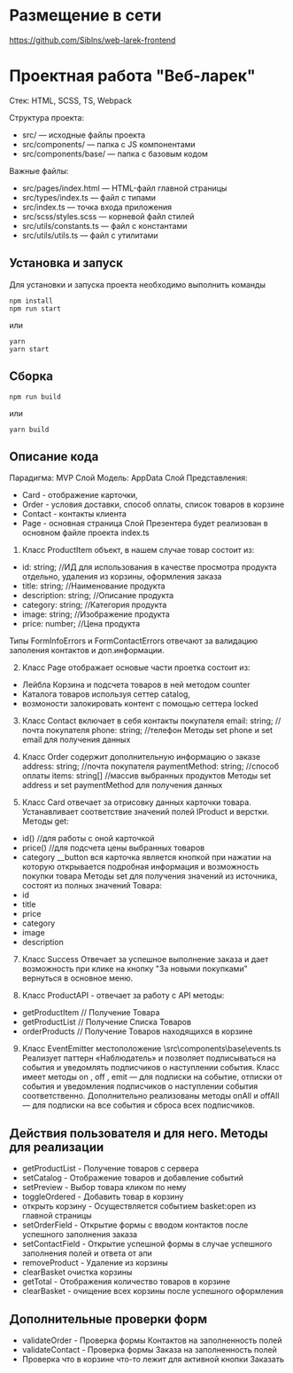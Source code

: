 # Размещение в сети
https://github.com/Siblns/web-larek-frontend

# Проектная работа "Веб-ларек"

Стек: HTML, SCSS, TS, Webpack

Структура проекта:
- src/ — исходные файлы проекта
- src/components/ — папка с JS компонентами
- src/components/base/ — папка с базовым кодом

Важные файлы:
- src/pages/index.html — HTML-файл главной страницы
- src/types/index.ts — файл с типами
- src/index.ts — точка входа приложения
- src/scss/styles.scss — корневой файл стилей
- src/utils/constants.ts — файл с константами
- src/utils/utils.ts — файл с утилитами

## Установка и запуск
Для установки и запуска проекта необходимо выполнить команды

```
npm install
npm run start
```

или

```
yarn
yarn start
```
## Сборка

```
npm run build
```

или

```
yarn build
```
## Описание кода
Парадигма: MVP
Слой Модель: AppData
Слой Представления: 
  - Card - отображение карточки, 
  - Order - условия доставки, способ оплаты, список товаров в корзине
  - Contact - контакты клиента 
  - Page - основная страница
Слой Презентера будет реализован в основном файле проекта index.ts
1. Класс ProductItem объект, в нашем случае товар
состоит из:
  - id: string;           //ИД для использования в качестве просмотра продукта отдельно, удаления из     корзины, оформления заказа
  - title: string;        //Наименование продукта
  - description: string;  //Описание продукта
  - category: string;     //Категория продукта
  - image: string;        //Изображение продукта
  - price: number;        //Цена продукта

Типы FormInfoErrors и FormContactErrors отвечают за валидацию заполения контактов и доп.информации.

2. Класс Page отображает основые части проетка
состоит из: 
  - Лейбла Корзина и подсчета товаров в ней методом counter
  - Каталога товаров используя сеттер catalog, 
  - возмоности залокировать контент с помощью сеттера locked

3. Класс Contact включает в себя контакты покупателя 
  email: string; //почта покупателя
  phone: string; //телефон
Методы set phone и set email для получения данных

4. Класс Order содержит дополнительную информацию о заказе
  address: string;        //почта покупателя
  paymentMethod: string; //способ оплаты
  items: string[] //массив выбранных продуктов
Методы set address и set paymentMethod для получения данных  

6. Класс Card отвечает за отрисовку данных карточки товара.
Устанавливает соответствие значений полей IProduct и верстки.
Методы get:
  - id()      //для работы с оной карточкой
  - price()   //для подсчета цены выбранных товаров
  - category
__button вся карточка является кнопкой при нажатии на которую открывается подробная информация и возможность покупки товара
Методы set для получения значений из источника, состоят из полных значений Товара:
 - id
 - title
 - price
 - category
 - image
 - description

7. Класс Success
Отвечает за успешное выполнение заказа и дает возможность при клике на кнопку "За новыми покупками" вернуться в основное меню.

8. Класс ProductAPI - отвечает за работу с API
методы: 
 - getProductItem // Получение Товара
 - getProductList // Получение Списка Товаров
 - orderProducts // Получение Товаров находящихся в корзине

9. Класс EventEmitter
местоположение \src\components\base\events.ts
Реализует паттерн «Наблюдатель» и позволяет подписываться на события и уведомлять подписчиков
о наступлении события.
Класс имеет методы on ,  off ,  emit  — для подписки на событие, отписки от события и уведомления
подписчиков о наступлении события соответственно.
Дополнительно реализованы методы  onAll и  offAll  — для подписки на все события и сброса всех
подписчиков.

## Действия пользователя и для него. Методы для реализации
- getProductList - Получение товаров с сервера 
- setCatalog - Отображение товаров и добавление событий
- setPreview - Выбор товара кликом по нему
- toggleOrdered - Добавить товар в корзину
- открыть корзину - Осуществляется событием basket:open из главной страницы
- setOrderField - Открытие формы с вводом контактов после успешного заполнения заказа
- setContactField - Открытие успешной формы в случае успешного заполнения полей и ответа от апи
- removeProduct - Удаление из корзины
- clearBasket очистка корзины
- getTotal - Отображения количество товаров в корзине
- clearBasket - очищение всех корзины после успешного оформления

## Дополнительные проверки форм
- validateOrder - Проверка формы Контактов на заполненность полей
- validateContact - Проверка формы Заказа на заполненность полей 
- Проверка что в корзине что-то лежит для активной кнопки Заказать
